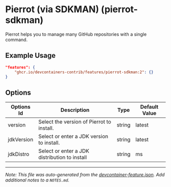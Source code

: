

# Pierrot (via SDKMAN) (pierrot-sdkman)

Pierrot helps you to manage many GitHub repositories with a single command.

## Example Usage

```json
"features": {
    "ghcr.io/devcontainers-contrib/features/pierrot-sdkman:2": {}
}
```

## Options

| Options Id | Description | Type | Default Value |
|-----|-----|-----|-----|
| version | Select the version of Pierrot to install. | string | latest |
| jdkVersion | Select or enter a JDK version to install. | string | latest |
| jdkDistro | Select or enter a JDK distribution to install | string | ms |



---

_Note: This file was auto-generated from the [devcontainer-feature.json](https://github.com/devcontainers-contrib/features/blob/main/src/pierrot-sdkman/devcontainer-feature.json).  Add additional notes to a `NOTES.md`._
